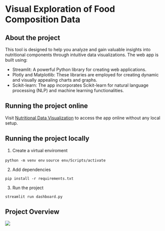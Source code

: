 # Visual Exploration of Food Composition Data

## About the project

This tool is designed to help you analyze and gain valuable insights into nutritional components through intuitive data visualizations. The web app is built using:
- Streamlit: A powerful Python library for creating web applications.
- Plotly and Matplotlib: These libraries are employed for creating dynamic and visually appealing charts and graphs.
- Scikit-learn: The app incorporates Scikit-learn for natural language processing (NLP) and machine learning functionalities.

## Running the project online

Visit [Nutritional Data Visualization](https://nutritional-data-visualization.streamlit.app/) to access the app online without any local setup.

## Running the project locally

1. Create a virtual enviroment
   
```python -m venv env```
```source env/Scripts/activate```

2. Add dependencies
   
```pip install -r requirements.txt```

3. Run the project 
   
```streamlit run dashboard.py```

## Project Overview

<img src='demo_print.png' />
